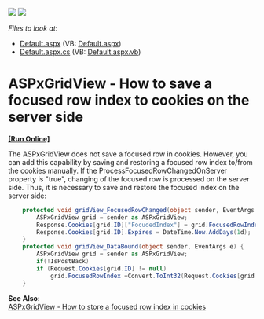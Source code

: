 <!-- default badges list -->
[![](https://img.shields.io/badge/Open_in_DevExpress_Support_Center-FF7200?style=flat-square&logo=DevExpress&logoColor=white)](https://supportcenter.devexpress.com/ticket/details/E5090)
[![](https://img.shields.io/badge/📖_How_to_use_DevExpress_Examples-e9f6fc?style=flat-square)](https://docs.devexpress.com/GeneralInformation/403183)
<!-- default badges end -->
<!-- default file list -->
*Files to look at*:

* [Default.aspx](./CS/WebSite/Default.aspx) (VB: [Default.aspx](./VB/WebSite/Default.aspx))
* [Default.aspx.cs](./CS/WebSite/Default.aspx.cs) (VB: [Default.aspx.vb](./VB/WebSite/Default.aspx.vb))
<!-- default file list end -->
# ASPxGridView - How to save a focused row index to cookies on the server side
<!-- run online -->
**[[Run Online]](https://codecentral.devexpress.com/e5090/)**
<!-- run online end -->


<p>The ASPxGridView does not save a focused row in cookies. However, you can add this capability by saving and restoring a focused row index to/from the cookies manually. If the ProcessFocusedRowChangedOnServer property is "true", changing of the focused row is processed on the server side. Thus, it is necessary to save and restore the focused index on the server side:</p>

```cs
    protected void gridView_FocusedRowChanged(object sender, EventArgs e) {
        ASPxGridView grid = sender as ASPxGridView;
        Response.Cookies[grid.ID]["FocudedIndex"] = grid.FocusedRowIndex.ToString();
        Response.Cookies[grid.ID].Expires = DateTime.Now.AddDays(1d);
    }
    protected void gridView_DataBound(object sender, EventArgs e) {
        ASPxGridView grid = sender as ASPxGridView;
        if(!IsPostBack)
        if (Request.Cookies[grid.ID] != null)
            grid.FocusedRowIndex =Convert.ToInt32(Request.Cookies[grid.ID]["FocudedIndex"]);
    } 
```

<p> </p><p><strong>See</strong><strong> </strong><strong>Also:</strong><strong><br />
</strong><a href="https://www.devexpress.com/Support/Center/p/E5089">ASPxGridView - How to store a focused row index in cookies</a></p>

<br/>


